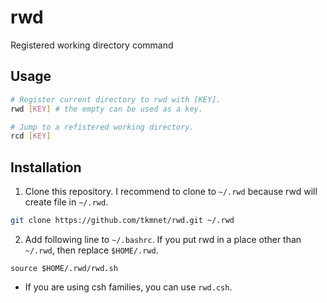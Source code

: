 # rwd
Registered working directory command

## Usage
```sh
# Register current directory to rwd with [KEY].
rwd [KEY] # the empty can be used as a key.

# Jump to a refistered working directory.
rcd [KEY]
```

## Installation
1. Clone this repository. I recommend to clone to `~/.rwd` because rwd will create file in `~/.rwd`.
```sh
git clone https://github.com/tkmnet/rwd.git ~/.rwd
```
2. Add following line to `~/.bashrc`. If you put rwd in a place other than `~/.rwd`, then replace `$HOME/.rwd`.
```
source $HOME/.rwd/rwd.sh
```
* If you are using csh families, you can use `rwd.csh`.
